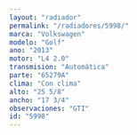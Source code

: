 ```yaml
---
layout: "radiador"
permalink: "/radiadores/5998/"
marca: "Volkswagen"
modelo: "Golf"
ano: "2013"
motor: "L4 2.0"
transmision: "Automática"
parte: "65279A"
clima: "Con clima"
alto: "25 5/8"
ancho: "17 3/4"
observaciones: "GTI"
id: "5998"
---
```


